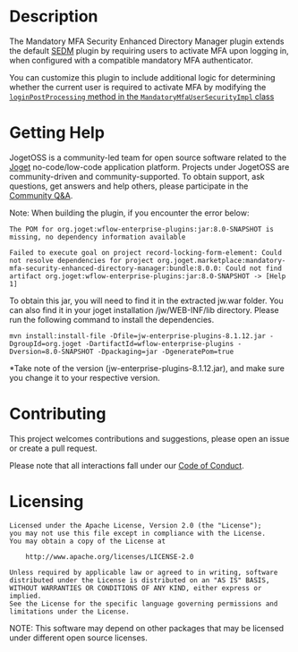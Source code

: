 # Description

The Mandatory MFA Security Enhanced Directory Manager plugin extends the default [SEDM](https://dev.joget.org/community/display/DX8/Security+Enhanced+Directory+Manager) plugin by requiring users to activate MFA upon logging in, when configured with a compatible mandatory MFA authenticator.

You can customize this plugin to include additional logic for determining whether the current user is required to activate MFA by modifying the [`loginPostProcessing` method in the `MandatoryMfaUserSecurityImpl` class](https://github.com/jogetoss/mandatory-mfa-security-enhanced-directory-manager/blob/b33df2fc15f93e75153a6abcd52acee8824561f0/src/main/java/org/joget/marketplace/MandatoryMfaUserSecurityImpl.java#L49)

# Getting Help

JogetOSS is a community-led team for open source software related to the [Joget](https://www.joget.org) no-code/low-code application platform.
Projects under JogetOSS are community-driven and community-supported.
To obtain support, ask questions, get answers and help others, please participate in the [Community Q&A](https://answers.joget.org/).

Note: When building the plugin, if you encounter the error below:

    The POM for org.joget:wflow-enterprise-plugins:jar:8.0-SNAPSHOT is missing, no dependency information available

    Failed to execute goal on project record-locking-form-element: Could not resolve dependencies for project org.joget.marketplace:mandatory-mfa-security-enhanced-directory-manager:bundle:8.0.0: Could not find artifact org.joget:wflow-enterprise-plugins:jar:8.0-SNAPSHOT -> [Help 1]

To obtain this jar, you will need to find it in the extracted jw.war folder. You can also find it in your joget installation /jw/WEB-INF/lib directory. Please run the following command to install the dependencies.

    mvn install:install-file -Dfile=jw-enterprise-plugins-8.1.12.jar -DgroupId=org.joget -DartifactId=wflow-enterprise-plugins -Dversion=8.0-SNAPSHOT -Dpackaging=jar -DgeneratePom=true
*Take note of the version (jw-enterprise-plugins-8.1.12.jar), and make sure you change it to your respective version.

# Contributing

This project welcomes contributions and suggestions, please open an issue or create a pull request.

Please note that all interactions fall under our [Code of Conduct](https://github.com/jogetoss/repo-template/blob/main/CODE_OF_CONDUCT.md).

# Licensing

    Licensed under the Apache License, Version 2.0 (the "License");
    you may not use this file except in compliance with the License.
    You may obtain a copy of the License at

        http://www.apache.org/licenses/LICENSE-2.0

    Unless required by applicable law or agreed to in writing, software
    distributed under the License is distributed on an "AS IS" BASIS,
    WITHOUT WARRANTIES OR CONDITIONS OF ANY KIND, either express or implied.
    See the License for the specific language governing permissions and
    limitations under the License.

NOTE: This software may depend on other packages that may be licensed under different open source licenses.
